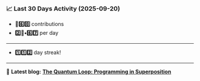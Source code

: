 <!--START_STATS-->
### 📈 Last 30 Days Activity (2025-09-20)  
- **🎱6️⃣0️⃣** contributions  
- **2️⃣🎱•6️⃣7️⃣** per day
---
- **1️⃣1️⃣2️⃣** day streak!
---
📝 **Latest blog:** [**The Quantum Loop: Programming in Superposition**](https://andriak.com/blog/quantum-loop)
<!--END_STATS-->
